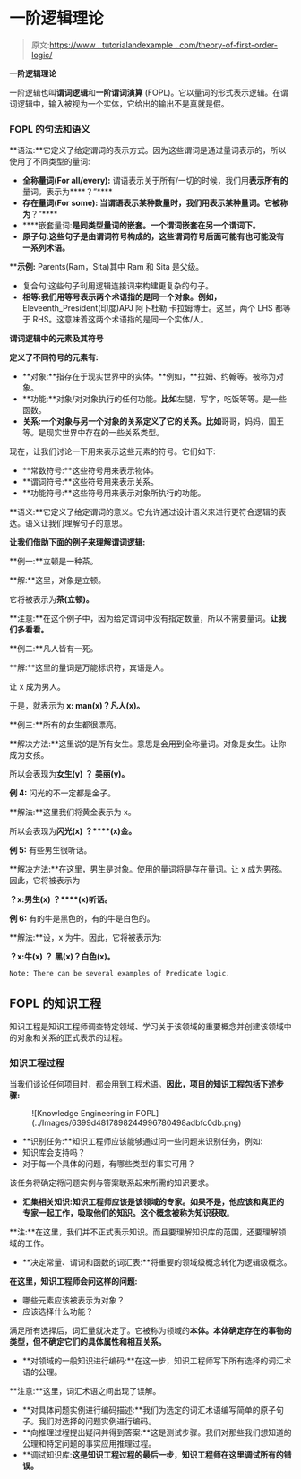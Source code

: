 # 一阶逻辑理论

> 原文:[https://www . tutorialandexample . com/theory-of-first-order-logic/](https://www.tutorialandexample.com/theory-of-first-order-logic/)

**一阶逻辑理论**

一阶逻辑也叫**谓词逻辑**和**一阶谓词演算** (FOPL)。它以量词的形式表示逻辑。在谓词逻辑中，输入被视为一个实体，它给出的输出不是真就是假。

### FOPL 的句法和语义

**语法:**它定义了给定谓词的表示方式。因为这些谓词是通过量词表示的，所以使用了不同类型的量词:

*   **全称量词(For all/every):** 谓语表示关于所有/一切的时候，我们用**表示所有的**量词。表示为****？”****
*   ****存在量词(For some):** 当谓语表示某种数量时，我们用**表示某种**量词。它被称为**？”****
*   ****嵌套量词:**是同类型量词的嵌套。一个谓词嵌套在另一个谓词下。**
*   **原子句:这些句子是由谓词符号构成的，这些谓词符号后面可能有也可能没有一系列术语。**

 ****示例:** Parents(Ram，Sita)其中 Ram 和 Sita 是父级。

*   复合句:这些句子利用逻辑连接词来构建更复杂的句子。
*   **相等:**我们用等号表示两个术语指的是同一个对象**。例如，** Eleveenth_President(印度)APJ 阿卜杜勒·卡拉姆博士。这里，两个 LHS 都等于 RHS。这意味着这两个术语指的是同一个实体/人。

**谓词逻辑中的元素及其符号**

**定义了不同符号的元素有:**

*   **对象:**指存在于现实世界中的实体。**例如，**拉姆、约翰等。被称为对象。
*   **功能:**对象/对对象执行的任何功能。**比如**左腿，写字，吃饭等等。是一些函数。
*   **关系:**一个对象与另一个对象的关系定义了它的关系**。比如**哥哥，妈妈，国王等。是现实世界中存在的一些关系类型。

现在，让我们讨论一下用来表示这些元素的符号。它们如下:

*   **常数符号:**这些符号用来表示物体。
*   **谓词符号:**这些符号用来表示关系。
*   **功能符号:**这些符号用来表示对象所执行的功能。

**语义:**它定义了给定谓词的意义。它允许通过设计语义来进行更符合逻辑的表达。语义让我们理解句子的意思。

**让我们借助下面的例子来理解谓词逻辑:**

**例一:**立顿是一种茶。

**解:**这里，对象是立顿。

它将被表示为**茶(立顿)。**

**注意:**在这个例子中，因为给定谓词中没有指定数量，所以不需要量词。**让我们多看看。**

**例二:**凡人皆有一死。

**解:**这里的量词是万能标识符，宾语是人。

让 x 成为男人。

于是，就表示为 **x: man(x)？凡人(x)。**

**例三:**所有的女生都很漂亮。

**解决方法:**这里说的是所有女生。意思是会用到全称量词。对象是女生。让你成为女孩。

所以会表现为**女生(y)** **？** **美丽(y)。**

**例 4:** 闪光的不一定都是金子。

**解法:**这里我们将黄金表示为 x。

所以会表现为**闪光(x)** **？****(x)金。**

**例 5:** 有些男生很听话。

**解决方法:**在这里，男生是对象。使用的量词将是存在量词。让 x 成为男孩。因此，它将被表示为

**？x:男生(x)** **？****(x)听话。**

**例 6:** 有的牛是黑色的，有的牛是白色的。

**解法:**设，x 为牛。因此，它将被表示为:

**？x:牛(x)** **？** **黑(x)？白色(x)。**

```
Note: There can be several examples of Predicate logic.
```

## FOPL 的知识工程

知识工程是知识工程师调查特定领域、学习关于该领域的重要概念并创建该领域中的对象和关系的正式表示的过程。

### 知识工程过程

当我们谈论任何项目时，都会用到工程术语。**因此，项目的知识工程包括下述步骤:**

<figure class="aligncenter">![Knowledge Engineering in FOPL](../Images/6399d4817898244996780498adbfc0db.png)</figure>

*   **识别任务:**知识工程师应该能够通过问一些问题来识别任务，例如:
*   知识库会支持吗？
*   对于每一个具体的问题，有哪些类型的事实可用？

该任务将确定将问题实例与答案联系起来所需的知识要求。

*   **汇集相关知识:**知识工程师应该是该领域的专家。如果不是，他应该和真正的专家一起工作，吸取他们的知识。这个概念被称为**知识获取**。

**注:**在这里，我们并不正式表示知识。而且要理解知识库的范围，还要理解领域的工作。

*   **决定常量、谓词和函数的词汇表:**将重要的领域级概念转化为逻辑级概念。

**在这里，知识工程师会问这样的问题:**

*   哪些元素应该被表示为对象？
*   应该选择什么功能？

满足所有选择后，词汇量就决定了。它被称为领域的**本体。本体确定存在的事物的类型，但不确定它们的具体属性和相互关系。**

*   **对领域的一般知识进行编码:**在这一步，知识工程师写下所有选择的词汇术语的公理。

**注意:**这里，词汇术语之间出现了误解。

*   **对具体问题实例进行编码描述:**我们为选定的词汇术语编写简单的原子句子。我们对选择的问题实例进行编码。
*   **向推理过程提出疑问并得到答案:**这是测试步骤。我们对那些我们想知道的公理和特定问题的事实应用推理过程。
*   **调试知识库:**这是知识工程过程的最后一步，知识工程师在这里调试所有的错误。**
